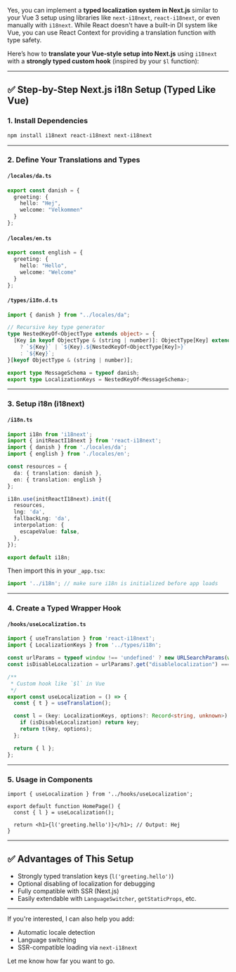 Yes, you can implement a **typed localization system in Next.js** similar to your Vue 3 setup using libraries like `next-i18next`, `react-i18next`, or even manually with `i18next`. While React doesn't have a built-in DI system like Vue, you can use React Context for providing a translation function with type safety.

Here’s how to **translate your Vue-style setup into Next.js** using `i18next` with a **strongly typed custom hook** (inspired by your `$l` function):

---

## ✅ Step-by-Step Next.js i18n Setup (Typed Like Vue)

### 1. **Install Dependencies**

```bash
npm install i18next react-i18next next-i18next
```

---

### 2. **Define Your Translations and Types**

#### `/locales/da.ts`

```ts
export const danish = {
  greeting: {
    hello: "Hej",
    welcome: "Velkommen"
  }
};
```

#### `/locales/en.ts`

```ts
export const english = {
  greeting: {
    hello: "Hello",
    welcome: "Welcome"
  }
};
```

#### `/types/i18n.d.ts`

```ts
import { danish } from "../locales/da";

// Recursive key type generator
type NestedKeyOf<ObjectType extends object> = {
  [Key in keyof ObjectType & (string | number)]: ObjectType[Key] extends object
    ? `${Key}` | `${Key}.${NestedKeyOf<ObjectType[Key]>}`
    : `${Key}`;
}[keyof ObjectType & (string | number)];

export type MessageSchema = typeof danish;
export type LocalizationKeys = NestedKeyOf<MessageSchema>;
```

---

### 3. **Setup i18n (i18next)**

#### `/i18n.ts`

```ts
import i18n from 'i18next';
import { initReactI18next } from 'react-i18next';
import { danish } from './locales/da';
import { english } from './locales/en';

const resources = {
  da: { translation: danish },
  en: { translation: english }
};

i18n.use(initReactI18next).init({
  resources,
  lng: 'da',
  fallbackLng: 'da',
  interpolation: {
    escapeValue: false,
  },
});

export default i18n;
```

Then import this in your `_app.tsx`:

```ts
import '../i18n'; // make sure i18n is initialized before app loads
```

---

### 4. **Create a Typed Wrapper Hook**

#### `/hooks/useLocalization.ts`

```ts
import { useTranslation } from 'react-i18next';
import { LocalizationKeys } from '../types/i18n';

const urlParams = typeof window !== 'undefined' ? new URLSearchParams(window.location.search.toLowerCase()) : null;
const isDisableLocalization = urlParams?.get("disablelocalization") === "true";

/**
 * Custom hook like `$l` in Vue
 */
export const useLocalization = () => {
  const { t } = useTranslation();

  const l = (key: LocalizationKeys, options?: Record<string, unknown>) => {
    if (isDisableLocalization) return key;
    return t(key, options);
  };

  return { l };
};
```

---

### 5. **Usage in Components**

```tsx
import { useLocalization } from '../hooks/useLocalization';

export default function HomePage() {
  const { l } = useLocalization();

  return <h1>{l('greeting.hello')}</h1>; // Output: Hej
}
```

---

## ✅ Advantages of This Setup

* Strongly typed translation keys (`l('greeting.hello')`)
* Optional disabling of localization for debugging
* Fully compatible with SSR (Next.js)
* Easily extendable with `LanguageSwitcher`, `getStaticProps`, etc.

---

If you're interested, I can also help you add:

* Automatic locale detection
* Language switching
* SSR-compatible loading via `next-i18next`

Let me know how far you want to go.
